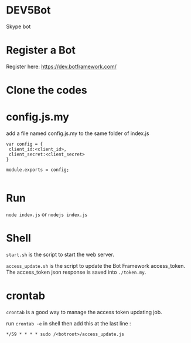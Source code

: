 # DEV5Bot
Skype bot

# Register a Bot

Register here: https://dev.botframework.com/ 

# Clone the codes

# config.js.my
add a file named config.js.my to the same folder of index.js
```
var config = {
 client_id:<client_id>,
 client_secret:<client_secret>
}

module.exports = config;


```
# Run

`node index.js` or `nodejs index.js`

# Shell

`start.sh` is the script to start the web server.

`access_update.sh` is the script to update the Bot Framework access_token. The access_token json response is saved into `./token.my`.


# crontab

`crontab` is a good way to manage the access token updating job.

run `crontab -e` in shell then add this at the last line :

`*/59 * * * * sudo /<botroot>/access_update.js`
